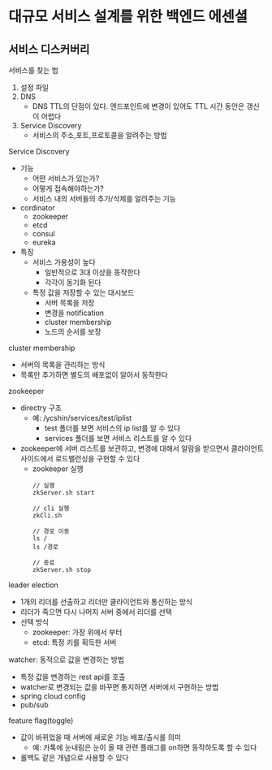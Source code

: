 # 대규모 서비스 설계를 위한 백엔드 에센셜
## 서비스 디스커버리
서비스를 찾는 법
1. 설정 파일
2. DNS
   - DNS TTL의 단점이 있다. 엔드포인트에 변경이 있어도 TTL 시간 동안은 갱신이 어렵다
3. Service Discovery
   - 서비스의 주소,포트,프로토콜을 알려주는 방법

Service Discovery
- 기능
   - 어떤 서비스가 있는가?
   - 어떻게 접속해야하는가?
   - 서비스 내의 서버들의 추가/삭제를 알려주는 기능
- cordinator
   - zookeeper
   - etcd
   - consul
   - eureka
- 특징
   - 서비스 가용성이 높다
      - 일반적으로 3대 이상을 동작한다
      - 각각이 동기화 된다
   - 특정 값을 저장할 수 있는 대시보드
      - 서버 목록을 저장
      - 변경을 notification
      - cluster membership
      - 노드의 순서를 보장

cluster membership
- 서버의 목록을 관리하는 방식
- 목록만 추가하면 별도의 배포없이 알아서 동작한다

zookeeper
- directry 구조
   - 예: /ycshin/services/test/iplist
      - test 폴더를 보면 서비스의 ip list를 알 수 있다
      - services 폴더를 보면 서비스 리스트를 알 수 있다
- zookeeper에 서버 리스트를 보관하고, 변경에 대해서 알람을 받으면서 클라이언트사이드에서 로드밸런싱을 구현할 수 있다
   - zookeeper 실행
     ```
     // 실행
     zkServer.sh start

     // cli 실행
     zkCli.sh

     // 경로 이동
     ls /
     ls /경로

     // 종료
     zkServer.sh stop
     ```

leader election
- 1개의 리더를 선출하고 리더만 클라이언트와 통신하는 방식
- 리더가 죽으면 다시 나머지 서버 중에서 리더를 선택
- 선택 방식
   - zookeeper: 가장 위에서 부터
   - etcd: 특정 키를 획득한 서버

watcher: 동적으로 값을 변경하는 방법
- 특정 값을 변경하는 rest api를 호출
- watcher로 변경되는 값을 바꾸면 통지하면 서버에서 구현하는 방법
- spring cloud config
- pub/sub

feature flag(toggle)
- 값이 바뀌었을 때 서버에 새로운 기능 배포/출시를 의미
   - 예: 카톡에 눈내림은 눈이 올 때 관련 플래그를 on하면 동작하도록 할 수 있다
- 롤백도 같은 개념으로 사용할 수 있다

